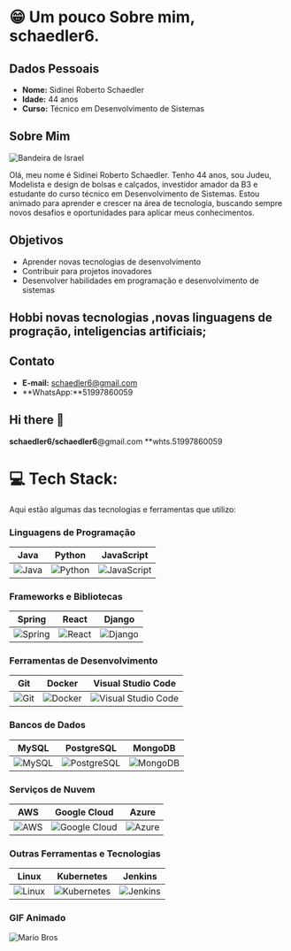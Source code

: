 # 😁 Um pouco Sobre mim, schaedler6.

## Dados Pessoais

- **Nome:** Sidinei Roberto Schaedler
- **Idade:** 44 anos
- **Curso:** Técnico em Desenvolvimento de Sistemas

## Sobre Mim

![Bandeira de Israel](https://upload.wikimedia.org/wikipedia/commons/d/d4/Flag_of_Israel.svg)

Olá, meu nome é Sidinei Roberto Schaedler. Tenho 44 anos, sou Judeu, Modelista e design de bolsas e calçados, investidor amador da B3 e estudante do curso técnico em Desenvolvimento de Sistemas. Estou animado para aprender e crescer na área de tecnologia, buscando sempre novos desafios e oportunidades para aplicar meus conhecimentos.

## Objetivos

- Aprender novas tecnologias de desenvolvimento
- Contribuir para projetos inovadores
- Desenvolver habilidades em programação e desenvolvimento de sistemas
## Hobbi novas tecnologias ,novas linguagens de progração, inteligencias artificiais;

## Contato

- **E-mail:** schaedler6@gmail.com
- **WhatsApp:**51997860059

## Hi there 👋
**schaedler6/schaedler6**@gmail.com
**whts.51997860059


# 💻 Tech Stack:
Aqui estão algumas das tecnologias e ferramentas que utilizo:

### Linguagens de Programação
| Java | Python | JavaScript |
| :--: | :----: | :--------: |
| ![Java](https://img.shields.io/badge/Java-ED8B00?style=for-the-badge&logo=java&logoColor=white) | ![Python](https://img.shields.io/badge/Python-3776AB?style=for-the-badge&logo=python&logoColor=white) | ![JavaScript](https://img.shields.io/badge/JavaScript-F7DF1E?style=for-the-badge&logo=javascript&logoColor=black) |

### Frameworks e Bibliotecas
| Spring | React | Django |
| :----: | :---: | :----: |
| ![Spring](https://img.shields.io/badge/Spring-6DB33F?style=for-the-badge&logo=spring&logoColor=white) | ![React](https://img.shields.io/badge/React-20232A?style=for-the-badge&logo=react&logoColor=61DAFB) | ![Django](https://img.shields.io/badge/Django-092E20?style=for-the-badge&logo=django&logoColor=white) |

### Ferramentas de Desenvolvimento
| Git | Docker | Visual Studio Code |
| :-: | :---: | :----------------: |
| ![Git](https://img.shields.io/badge/Git-F05032?style=for-the-badge&logo=git&logoColor=white) | ![Docker](https://img.shields.io/badge/Docker-2496ED?style=for-the-badge&logo=docker&logoColor=white) | ![Visual Studio Code](https://img.shields.io/badge/Visual_Studio_Code-0078d7?style=for-the-badge&logo=visual%20studio%20code&logoColor=white) |

### Bancos de Dados
| MySQL | PostgreSQL | MongoDB |
| :---: | :--------: | :-----: |
| ![MySQL](https://img.shields.io/badge/MySQL-4479A1?style=for-the-badge&logo=mysql&logoColor=white) | ![PostgreSQL](https://img.shields.io/badge/PostgreSQL-336791?style=for-the-badge&logo=postgresql&logoColor=white) | ![MongoDB](https://img.shields.io/badge/MongoDB-4EA94B?style=for-the-badge&logo=mongodb&logoColor=white) |

### Serviços de Nuvem
| AWS | Google Cloud | Azure |
| :-: | :----------: | :---: |
| ![AWS](https://img.shields.io/badge/Amazon_AWS-232F3E?style=for-the-badge&logo=amazon-aws&logoColor=white) | ![Google Cloud](https://img.shields.io/badge/Google_Cloud-4285F4?style=for-the-badge&logo=google-cloud&logoColor=white) | ![Azure](https://img.shields.io/badge/Microsoft_Azure-0078D4?style=for-the-badge&logo=microsoft-azure&logoColor=white) |

### Outras Ferramentas e Tecnologias
| Linux | Kubernetes | Jenkins |
| :---: | :--------: | :-----: |
| ![Linux](https://img.shields.io/badge/Linux-FCC624?style=for-the-badge&logo=linux&logoColor=black) | ![Kubernetes](https://img.shields.io/badge/Kubernetes-326CE5?style=for-the-badge&logo=kubernetes&logoColor=white) | ![Jenkins](https://img.shields.io/badge/Jenkins-D24939?style=for-the-badge&logo=jenkins&logoColor=white) |

### GIF Animado
![Mario Bros](https://media.giphy.com/media/xT5LMHxhOfscxPfIfm/giphy.gif)
<!-- Proudly created with GPRM ( https://gprm.itsvg.in ) -->
